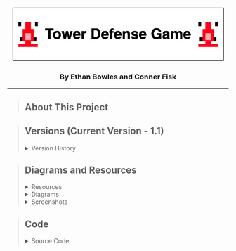 <p align="center">
  <img src="MISC/TowerDefenseLogo.png" />
</p>
<h3 align="center">By Ethan Bowles and Conner Fisk</h2>

___
>## About This Project



>## Versions (Current Version - 1.1)
>
><details>
><summary>Version History</summary>
>
>><details>
>><summary>Version 1.1 : 10/1/2021</summary>
>>
>>  &nbsp;&nbsp;&nbsp;&nbsp;&nbsp;&nbsp; Hello this is the sample text
>>  
>></details>
>><details>
>><summary>Version 1.2 : 10/1/2021</summary>
>>
>>  &nbsp;&nbsp;&nbsp;&nbsp;&nbsp;&nbsp; Hello this is the sample text
>>  
>></details>
>><details>
>><summary>Version 1.3 : 10/1/2021</summary>
>>
>>  &nbsp;&nbsp;&nbsp;&nbsp;&nbsp;&nbsp; Hello this is the sample text
>>  
>></details>
>  
>  [Previous Versions](MISC/version1_1.txt)
>  
></details>



>## Diagrams and Resources
><details>
><summary>Resources</summary>
>  
>  - [View All Resources](resources) 
>  - [GameOver.png](resources/GameOver.png)
>  - [HaasCar.png](resources/HaasCar.png) 
>  - [HaasTruck.png](resources/HaasTruck.png) 
>  - [MenuOverlay.png](resources/MenuOverlay.png) 
>  - [OilBarrel.png](resources/OilBarrel.png)
>  - [path_2.png](resources/path_2.png) 
>  - [WaterBottle.png](resources/WaterBottle.png) 
>  
></details>
><details>
><summary>Diagrams</summary>
>  
>  ![Alt text](resources/TowerDefense.umlcd.png)
> 
></details>
><details/>
><summary>Screenshots</summary>
>  
>  ![Alt text](MISC/GameSC1.png)
> 
></details>


>## Code
><details>
><summary>Source Code</summary>
>  
>  - [View All Code](src) 
>  - [Animatable.java](src/Animatable.java)
>  - [Enemy.java](src/Enemy.java)
>  - [EnemyHaasCar.java](src/EnemyHaasCar.java)
>  - [EnemyHaasTruck.java](src/EnemyHaasTruck.java)
>  - [GameControl.java](src/GameControl.java)
>  - [GameOver.java](src/GameOver.java)
>  - [GameState.java](src/GameState.java)
>  - [GameView.java](src/GameView.java)
>  - [Menu.java](src/Menu.java)
>  - [Path.java](src/Path.java)
>  - [ResourceLoader.java](src/ResourceLoader.java)
>  - [TowerDefense.java](src/TowerDefense.java)
>  - [TowerMenuOil.java](src/TowerMenuOil.java)
>  - [TowerMenuWater.java](src/TowerMenuWater.java) 
>  - [TowerOil.java](src/TowerOil.java)
>  - [TowerOilMoving.java](src/TowerOilMoving.java)
>  - [TowerWater.java](src/TowerWater.java)
>  - [TowerWaterMoving.java](src/TowerWaterMoving.java) 
>  
></details>
